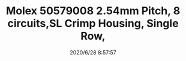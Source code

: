 ﻿---
layout: post 
title: Molex 50579008  2.54mm Pitch, 8 circuits,SL Crimp Housing, Single Row, 
tags: 
categories: wire-harness
overview: SL Crimp Housing, Single Row, Version A, Non-polarized, 8 Circuits, Black
series: 
part_number: 50579008
thumb_img: static/202006/385-thumb-20200628165904.jpg
small_img: static/202006/385-20200628165904.jpg
date: 2020/6/28 8:57:57
---



